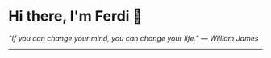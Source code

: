 <h1>Hi there, I'm Ferdi 👋</h1>

<p><em>
  "If you can change your mind, you can change your life." — William James
</em></p>

---
